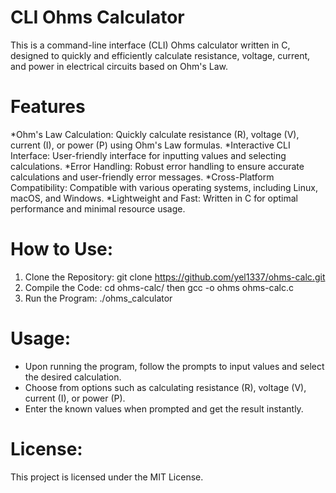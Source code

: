# CLI Ohms Calculator

This is a command-line interface (CLI) Ohms calculator written in C, designed to quickly and efficiently calculate resistance, voltage, current, and power in electrical circuits based on Ohm's Law.

# Features
*Ohm's Law Calculation: Quickly calculate resistance (R), voltage (V), current (I), or power (P) using Ohm's Law formulas.
*Interactive CLI Interface: User-friendly interface for inputting values and selecting calculations.
*Error Handling: Robust error handling to ensure accurate calculations and user-friendly error messages.
*Cross-Platform Compatibility: Compatible with various operating systems, including Linux, macOS, and Windows.
*Lightweight and Fast: Written in C for optimal performance and minimal resource usage.

# How to Use:
1. Clone the Repository: git clone https://github.com/yel1337/ohms-calc.git
2. Compile the Code: cd ohms-calc/ then gcc -o ohms ohms-calc.c
3. Run the Program: ./ohms_calculator

# Usage: 
* Upon running the program, follow the prompts to input values and select the desired calculation.
* Choose from options such as calculating resistance (R), voltage (V), current (I), or power (P).
* Enter the known values when prompted and get the result instantly.

# License:
This project is licensed under the MIT License.
